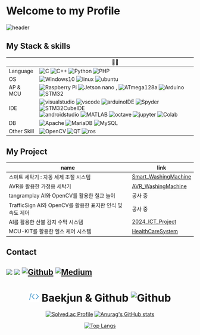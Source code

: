 # Welcome to my Profile
![header](https://capsule-render.vercel.app/api?type=waving&color=0:15F5BA,100:DCFFB7&height=240&section=header&text=👋%20Hi%20I'm%20BChanGod&fontSize=60)
## My Stack & skills
|  | 👨‍💻 |
| --- | --- |
| Language | ![C](https://img.shields.io/badge/C-1679AB?style=for-the-badge&logo=C&logoColor=white) ![C++](https://img.shields.io/badge/C++-00599C?style=for-the-badge&logo=Cplusplus) ![Python](https://img.shields.io/badge/Python-008DDA?style=for-the-badge&logo=Python&logoColor=white) ![PHP](https://img.shields.io/badge/PHP-777BB4?style=for-the-badge&logo=PHP&logoColor=white)
| OS | ![Windows10](https://img.shields.io/badge/Windows10-FFFFFF?style=for-the-badge&logo=Windows10&logoColor=blue) ![linux](https://img.shields.io/badge/linux-FCC624?style=for-the-badge&logo=linux&logoColor=black) ![ubuntu](https://img.shields.io/badge/ubuntu-E95420?style=for-the-badge&logo=Ubuntu&logoColor=white) |
| AP & MCU | ![Raspberry Pi](https://img.shields.io/badge/raspberrypi-A22846?style=for-the-badge&logo=raspberrypi&logoColor=white) ![Jetson nano](https://img.shields.io/badge/JetsonNano-76B900?style=for-the-badge&logo=nvidia&logoColor=white) , ![ATmega128a](https://img.shields.io/badge/ATmega128a-C61C3E?style=for-the-badge&logo=ATmega128a&logoColor=white) ![Arduino](https://img.shields.io/badge/Arduino-00878F?style=for-the-badge&logo=Arduino&logoColor=white) ![STM32](https://img.shields.io/badge/STM32-03234B?style=for-the-badge&logo=stmicroelectronics&logoColor=white) |
| IDE | ![visualstudio](https://img.shields.io/badge/visualstudio-5C2D91?style=for-the-badge&logo=visualstudio&logoColor=white) ![vscode](https://img.shields.io/badge/vscode-007ACC?style=for-the-badge&logo=visualstudiocode&logoColor=white) ![arduinoIDE](https://img.shields.io/badge/ArduinoIDE-00878F?style=for-the-badge&logo=ArduinoIDE&logoColor=white) ![Spyder](https://img.shields.io/badge/Spyder-FF0000?style=for-the-badge&logo=spyderide&logoColor=white) ![STM32CubeIDE](https://img.shields.io/badge/Cube-6AFDEF?style=for-the-badge&logo=stmicroelectronics&logoColor=white) <br> ![androidstudio](https://img.shields.io/badge/androidstudio-34A853?style=for-the-badge&logo=androidstudio&logoColor=white) ![MATLAB](https://img.shields.io/badge/matlab-007FFF?style=for-the-badge&logo=matrix&logoColor=white) ![octave](https://img.shields.io/badge/octave-0790C0?style=for-the-badge&logo=octave&logoColor=white) ![jupyter](https://img.shields.io/badge/Jupyter%20notebook-F37626?style=for-the-badge&logo=jupyter&logoColor=white) ![Colab](https://img.shields.io/badge/Colab-F9AB00?style=for-the-badge&logo=googlecolab&logoColor=white) |
| DB | ![Apache](https://img.shields.io/badge/Apache-D22128?style=for-the-badge&logo=Apache&logoColor=white) ![MariaDB](https://img.shields.io/badge/MariaDB-003545?style=for-the-badge&logo=MariaDB&logoColor=white) ![MySQL](https://img.shields.io/badge/MySQL-4479A1?style=for-the-badge&logo=MySQL&logoColor=white) |
| Other Skill | ![OpenCV](https://img.shields.io/badge/OpenCV-5C3EE8?style=for-the-badge&logo=OpenCV&logoColor=white) ![QT](https://img.shields.io/badge/qt-41CD52?style=for-the-badge&logo=qt&logoColor=white) ![ros](https://img.shields.io/badge/ros-22314E?style=for-the-badge&logo=ros&logoColor=white) |

## My Project
| name | link |
| --- | --- |
| 스마트 세탁기 : 자동 세제 조절 시스템 | [Smart_WashingMachine](https://grandiose-pan-4be.notion.site/f4586baebf8f495f9e3340e4882bf061?pvs=4) |
| AVR을 활용한 가정용 세탁기 | [AVR_WashingMachine](https://github.com/BChanGod/AVR_WashingMachine) |
| tangramplay AI와 OpenCV를 활용한 칠교 놀이 | 공사 중 |
| TrafficSign AI와 OpenCV를 활용한 표지판 인식 및 속도 제어 | 공사 중 |
| AI를 활용한 산불 감지 수막 시스템 | [2024_ICT_Project](https://github.com/BChanGod/2024_ICT_Project) |
| MCU-KIT를 활용한 헬스 케어 시스템 | [HealthCareSystem](https://github.com/BChanGod/HealthCareSystem) |

## Contact
<a href="mailto:dlqudcks9541@naver.com?"><img src="https://img.shields.io/badge/dlqudcks9541@naver.com-03C75A?style=for-the-badge&logo=NAVER&logoColor=FFFFFF"/></a>
<a href="mailto:lbc9541@gmail.com?"><img src="https://img.shields.io/badge/lbc9541@gmail.com-EA4335?&style=for-the-badge&logo=gmail&logoColor=white"/></a>
<a href="https://github.com/BChanGod" target="_blank"><img alt="Github" src="https://img.shields.io/badge/GitHub-%2312100E.svg?&style=for-the-badge&logo=Github&logoColor=white" /></a>
<a href="https://www.notion.so/ByungChan-Lee-e56109ff9be24947830d10ec8d29729e" target="_blank"><img alt="Medium" src="https://img.shields.io/badge/Notion-000000?&style=for-the-badge&logo=notion&logoColor=white" /></a>
---

<div align="center">
  
# <img src="./baekjun.png" alt="Baekjun" width="27" height="27"/> Baekjun & Github <img src="./github.svg" alt="Github" width="27" height="27"/>

<div align="center">
  
[![Solved.ac Profile](http://mazassumnida.wtf/api/v2/generate_badge?boj=lbc998)](https://solved.ac/lbc998/)
[![Anurag's GitHub stats](https://github-readme-stats.vercel.app/api?username=BChanGod)](https://github.com/BChanGod/github-readme-stats)

<div align="center">
  
[![Top Langs](https://github-readme-stats.vercel.app/api/top-langs/?username=BChanGod&layout=compact)](https://github.com/BChanGod/github-readme-stats)

<!---
BChanGod/BChanGod is a ✨ special ✨ repository because its `README.md` (this file) appears on your GitHub profile.
You can click the Preview link to take a look at your changes.
--->
